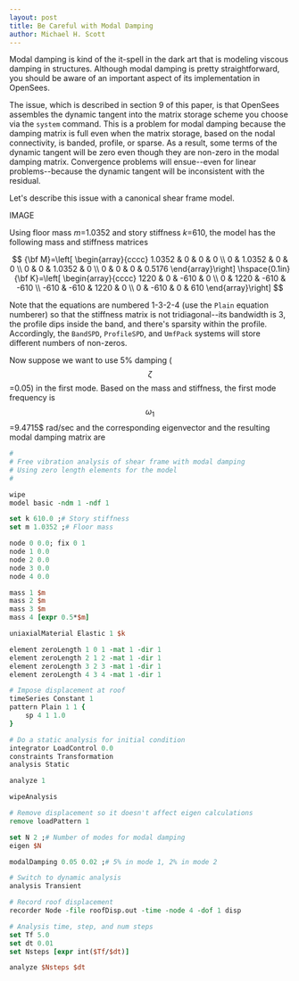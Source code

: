 ```yaml
---
layout: post
title: Be Careful with Modal Damping
author: Michael H. Scott
---
```


Modal damping is kind of the it-spell in the dark art that is modeling 
viscous damping in structures. Although modal damping is pretty 
straightforward, you should be aware of an important aspect of its 
implementation in OpenSees.

The issue, which is described in section 9 of this paper, is that 
OpenSees assembles the dynamic tangent into the matrix storage scheme 
you choose via the `system` command. This is a problem for modal damping 
because the damping matrix is full even when the matrix storage, based 
on the nodal connectivity, is banded, profile, or sparse. As a result, 
some terms of the dynamic tangent will be zero even though they are 
non-zero in the modal damping matrix. Convergence problems will 
ensue--even for linear problems--because the dynamic tangent will be 
inconsistent with the residual.

Let's describe this issue with a canonical shear frame model.

IMAGE

Using floor mass *m*=1.0352 and story stiffness *k*=610, the 
model has the following mass and stiffness matrices

$$
{\bf M}=\left[ 
\begin{array}{cccc} 
1.0352 & 0 & 0 & 0 \\ 
0 & 1.0352 & 0 &  0 \\ 
0 & 0 & 1.0352 & 0 \\ 
0 & 0 & 0 & 0.5176 
\end{array}\right] 
\hspace{0.1in} 
{\bf K}=\left[ 
\begin{array}{cccc} 
1220 & 0 & -610 & 0 \\ 
0 & 1220 & -610 & -610 \\ 
-610 & -610 & 1220 & 0 \\ 
0 & -610 & 0 & 610 
\end{array}\right]
$$

Note that the equations are numbered 1-3-2-4 (use the `Plain` equation 
numberer) so that the stiffness matrix is not tridiagonal--its bandwidth 
is 3, the profile dips inside the band, and there's sparsity within the 
profile. Accordingly, the `BandSPD`, `ProfileSPD`, and `UmfPack` systems 
will store different numbers of non-zeros.

Now suppose we want to use 5% damping ($$\zeta$$=0.05) in the first 
mode. Based on the mass and stiffness, the first mode frequency is 
$$\omega_1$$=9.4715$ rad/sec and the corresponding eigenvector and 
the resulting modal damping matrix are



```tcl
#
# Free vibration analysis of shear frame with modal damping
# Using zero length elements for the model
#

wipe
model basic -ndm 1 -ndf 1

set k 610.0 ;# Story stiffness
set m 1.0352 ;# Floor mass

node 0 0.0; fix 0 1
node 1 0.0
node 2 0.0
node 3 0.0
node 4 0.0

mass 1 $m
mass 2 $m
mass 3 $m
mass 4 [expr 0.5*$m]

uniaxialMaterial Elastic 1 $k

element zeroLength 1 0 1 -mat 1 -dir 1
element zeroLength 2 1 2 -mat 1 -dir 1
element zeroLength 3 2 3 -mat 1 -dir 1
element zeroLength 4 3 4 -mat 1 -dir 1

# Impose displacement at roof
timeSeries Constant 1
pattern Plain 1 1 {
    sp 4 1 1.0
}

# Do a static analysis for initial condition
integrator LoadControl 0.0
constraints Transformation
analysis Static

analyze 1

wipeAnalysis

# Remove displacement so it doesn't affect eigen calculations
remove loadPattern 1

set N 2 ;# Number of modes for modal damping
eigen $N

modalDamping 0.05 0.02 ;# 5% in mode 1, 2% in mode 2

# Switch to dynamic analysis
analysis Transient

# Record roof displacement
recorder Node -file roofDisp.out -time -node 4 -dof 1 disp

# Analysis time, step, and num steps
set Tf 5.0
set dt 0.01
set Nsteps [expr int($Tf/$dt)]

analyze $Nsteps $dt
```
